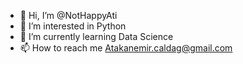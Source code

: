 - 👋 Hi, I’m @NotHappyAti
- 👀 I’m interested in Python
- 🌱 I’m currently learning Data Science
- 📫 How to reach me Atakanemir.caldag@gmail.com

<!---
NotHappyAti/NotHappyAti is a ✨ special ✨ repository because its `README.md` (this file) appears on your GitHub profile.
You can click the Preview link to take a look at your changes.
--->
